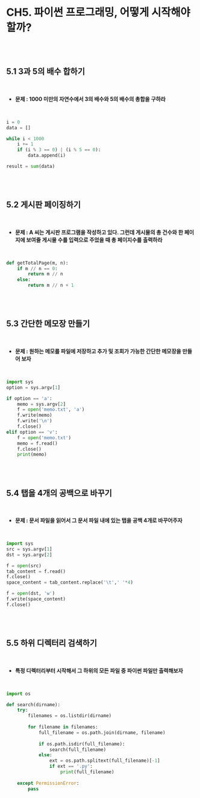 # CH5. 파이썬 프로그래밍, 어떻게 시작해야 할까?

<br>

<br>

## 5.1 3과 5의 배수 합하기

<br>

- **문제 : 1000 미만의 자연수에서 3의 배수와 5의 배수의 총합을 구하라**

<br>

``` python
i = 0
data = []

while i < 1000
	i += 1
    if (i % 3 == 0) | (i % 5 == 0):
        data.append(i)

result = sum(data)
```

<br>

<br>

## 5.2 게시판 페이징하기

<br>

- **문제 : A 씨는 게시판 프로그램을 작성하고 있다. 그런데 게시물의 총 건수와 한 페이지에 보여줄 게시물 수를 입력으로 주었을 때 총 페이지수를 출력하라**

<br>

``` PYTHON
def getTotalPage(m, n):
   	if m // n == 0:
        return m // n
    else:
	    return m // n + 1
```

<br>

<br>

## 5.3 간단한 메모장 만들기

<br>

- **문제 : 원하는 메모를 파일에 저장하고 추가 및 조회가 가능한 간단한 메모장을 만들어 보자**

<br>

``` python
import sys
option = sys.argv[1]

if option == 'a':
    memo = sys.argv[2]
    f = open('memo.txt', 'a')
    f.write(memo)
    f.write('\n')
    f.close()
elif option == 'v':
    f = open('memo.txt')
    memo = f.read()
    f.close()
    print(memo)
```

<br>

<br>

## 5.4 탭을 4개의 공백으로 바꾸기

<br>

- **문제 : 문서 파일을 읽어서 그 문서 파일 내에 있는 탭을 공백 4개로 바꾸어주자**

<br>

``` python
import sys
src = sys.argv[1]
dst = sys.argv[2]

f = open(src)
tab_content = f.read()
f.close()
space_content = tab_content.replace('\t',' '*4)

f = open(dst, 'w')
f.write(space_content)
f.close()
```

<br>

<br>

## 5.5 하위 디렉터리 검색하기

<br>

- **특정 디렉터리부터 시작해서 그 하위의 모든 파일 중 파이썬 파일만 출력해보자**

<br>

``` python
import os

def search(dirname):
    try:
        filenames = os.listdir(dirname)
        
        for filename in filenames:
            full_filename = os.path.join(dirname, filename)
            
            if os.path.isdir(full_filename):
                search(full_filename)
            else:
                ext = os.path.splitext(full_filename)[-1]
                if ext == '.py':
                    print(full_filename)
                    
    except PermissionError:
        pass
```

<br>